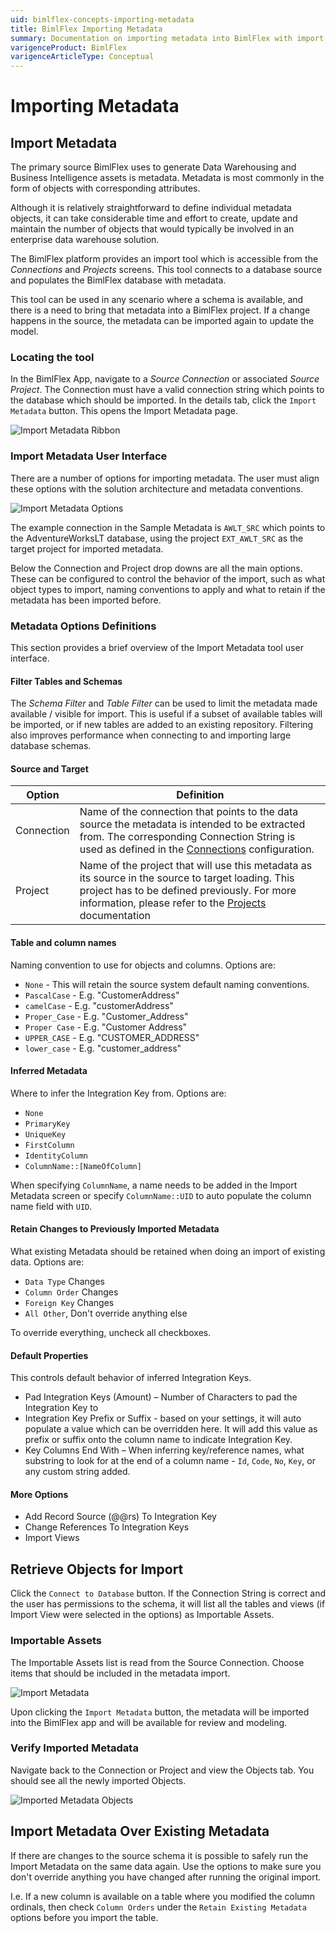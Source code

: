 ```yaml
---
uid: bimlflex-concepts-importing-metadata
title: BimlFlex Importing Metadata
summary: Documentation on importing metadata into BimlFlex with import options and default properties
varigenceProduct: BimlFlex
varigenceArticleType: Conceptual
---
```

# Importing Metadata

## Import Metadata

The primary source BimlFlex uses to generate Data Warehousing and Business Intelligence assets is metadata. Metadata is most commonly in the form of objects with corresponding attributes.

Although it is relatively straightforward to define individual metadata objects, it can take considerable time and effort to create, update and maintain the number of objects that would typically be involved in an enterprise data warehouse solution.

The BimlFlex platform provides an import tool which is accessible from the *Connections* and *Projects* screens. This tool connects to a database source and populates the BimlFlex database with metadata.

This tool can be used in any scenario where a schema is available, and there is a need to bring that metadata into a BimlFlex project. If a change happens in the source, the metadata can be imported again to update the model.

### Locating the tool

In the BimlFlex App, navigate to a *Source Connection* or associated *Source Project*. The Connection must have a valid connection string which points to the database which should be imported. In the details tab, click the `Import Metadata` button. This opens the Import Metadata page.

![Import Metadata Ribbon](../metadata-editors/images/bimlflex-app-import-metadata-ribbon.png "Import Metadata Ribbon")

### Import Metadata User Interface

There are a number of options for importing metadata. The user must align these options with the solution architecture and metadata conventions.

![Import Metadata Options](../metadata-editors/images/bimlflex-app-import-metadata-options.png "Import Metadata Options")

The example connection in the Sample Metadata is `AWLT_SRC` which points to the AdventureWorksLT database, using the project `EXT_AWLT_SRC` as the target project for imported metadata.

Below the Connection and Project drop downs are all the main options. These can be configured to control the behavior of the import, such as what object types to import, naming conventions to apply and what to retain if the metadata has been imported before.

### Metadata Options Definitions

This section provides a brief overview of the Import Metadata tool user interface.

#### Filter Tables and Schemas

The *Schema Filter* and *Table Filter* can be used to limit the metadata made available / visible for import. This is useful if a subset of available tables will be imported, or if new tables are added to an existing repository. Filtering also improves performance when connecting to and importing large database schemas.

#### Source and Target

| Option | Definition |
| ----------------- | ---------- |
| Connection | Name of the connection that points to the data source the metadata is intended to be extracted from. The corresponding Connection String is used as defined in the [Connections](xref:bimlflex-connection-editor) configuration. |
| Project | Name of the project that will use this metadata as its source in the source to target loading. This project has to be defined previously. For more information, please refer to the [Projects](xref:bimlflex-project-editor) documentation |

#### Table and column names

Naming convention to use for objects and columns. Options are:

* `None` - This will retain the source system default naming conventions.
* `PascalCase` - E.g. "CustomerAddress"
* `camelCase` - E.g. "customerAddress"
* `Proper_Case` - E.g. "Customer\_Address"
* `Proper Case` - E.g. "Customer Address"
* `UPPER_CASE` - E.g. "CUSTOMER\_ADDRESS"
* `lower_case` - E.g. "customer\_address"

#### Inferred Metadata

Where to infer the Integration Key from. Options are:

* `None`
* `PrimaryKey`
* `UniqueKey`
* `FirstColumn`
* `IdentityColumn`
* `ColumnName::[NameOfColumn]`

When specifying `ColumnName`, a name needs to be added in the Import Metadata screen or specify `ColumnName::UID` to auto populate the column name field with `UID`.

#### Retain Changes to Previously Imported Metadata

What existing Metadata should be retained when doing an import of existing data. Options are:

* `Data Type` Changes
* `Column Order` Changes
* `Foreign Key` Changes
* `All Other`, Don't override anything else

To override everything, uncheck all checkboxes.

#### Default Properties

This controls default behavior of inferred Integration Keys.

* Pad Integration Keys (Amount) – Number of Characters to pad the Integration Key to
* Integration Key Prefix or Suffix - based on your settings, it will auto populate a value which can be overridden here. It will add this value as prefix or suffix onto the column name to indicate Integration Key.
* Key Columns End With – When inferring key/reference names, what substring to look for at the end of a column name - `Id`, `Code`, `No`, `Key`, or any custom string added.

#### More Options

* Add Record Source (@@rs) To Integration Key
* Change References To Integration Keys
* Import Views

## Retrieve Objects for Import

Click the `Connect to Database` button. If the Connection String is correct and the user has permissions to the schema, it will list all the tables and views (if Import View were selected in the options) as Importable Assets.

### Importable Assets

The Importable Assets list is read from the Source Connection. Choose items that should be included in the metadata import.

![Import Metadata](../metadata-editors/images/bimlflex-app-import-metadata.png "Import Metadata")

Upon clicking the `Import Metadata` button, the metadata will be imported into the BimlFlex app and will be available for review and modeling.

### Verify Imported Metadata

Navigate back to the Connection or Project and view the Objects tab. You should see all the newly imported Objects.

![Imported Metadata Objects](../metadata-editors/images/bimlflex-app-import-metadata-objects.png "Imported Metadata Objects")

## Import Metadata Over Existing Metadata

If there are changes to the source schema it is possible to safely run the Import Metadata on the same data again. Use the options to make sure you don't override anything you have changed after running the original import.

I.e. If a new column is available on a table where you modified the column ordinals, then check `Column Orders` under the `Retain Existing Metadata` options before you import the table.

